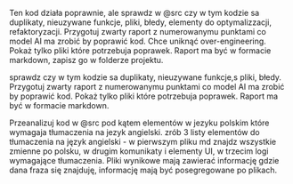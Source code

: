 
Ten kod działa poprawnie, ale sprawdz w @src czy w tym kodzie sa duplikaty, nieuzywane funkcje, pliki, błedy, elementy do optymalizzacji, refaktoryzacji. Przygotuj zwarty raport z numerowanymu punktami co model AI ma zrobić by poprawić kod. Chce uniknąć over-engineering. Pokaż tylko pliki które potrzebuja poprawek. Raport ma być w formacie markdown, zapisz go w folderze projektu.

sprawdz czy w tym kodzie sa duplikaty, nieuzywane funkcje,s pliki, błedy. Przygotuj zwarty raport z numerowanymu punktami co model AI ma zrobić by poprawić kod. Pokaż tylko pliki które potrzebuja poprawek. Raport ma być w formacie markdown.

Przeanalizuj kod w @src pod kątem elementów w jezyku polskim które wymagaja tłumaczenia na jezyk angielski. zrób 3 listy elementów do tłumaczenia na język angielski - w pierwszym pliku md znajdz wszystkie zmienne po polsku, w drugim komunikaty i elementy UI, w trzecim logi wymagające tłumaczenia. Pliki wynikowe mają zawierać informację gdzie dana fraza się znajduję, informację mają być posegregowane po plikach.



